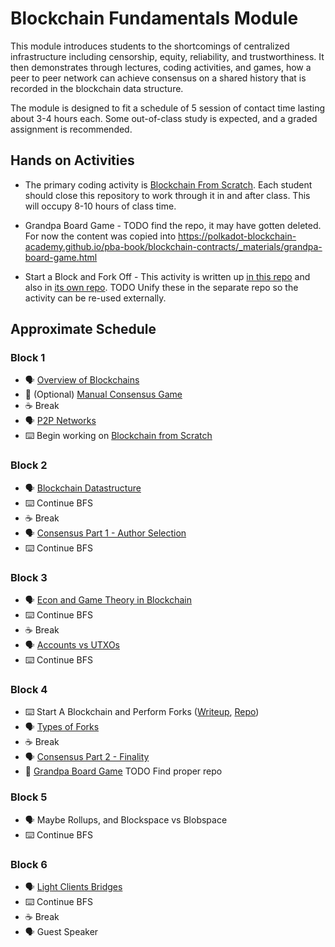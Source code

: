 # Blockchain Fundamentals Module

This module introduces students to the shortcomings of centralized infrastructure including censorship, equity, reliability, and trustworthiness. It then demonstrates through lectures, coding activities, and games, how a peer to peer network can achieve consensus on a shared history that is recorded in the blockchain data structure.

The module is designed to fit a schedule of 5 session of contact time lasting about 3-4 hours each. Some out-of-class study is expected, and a graded assignment is recommended.

## Hands on Activities

- The primary coding activity is [Blockchain From Scratch](https://github.com/JoshOrndorff/blockchain-from-scratch/). Each student should close this repository to work through it in and after class. This will occupy 8-10 hours of class time.

- Grandpa Board Game - TODO find the repo, it may have gotten deleted. For now the content was copied into https://polkadot-blockchain-academy.github.io/pba-book/blockchain-contracts/_materials/grandpa-board-game.html

- Start a Block and Fork Off - This activity is written up [in this repo](./Start_A_Blockchain_Activity.md) and also in [its own repo](https://github.com/Polkadot-Blockchain-Academy/Academy-PoW). TODO Unify these in the separate repo so the activity can be re-used externally.

## Approximate Schedule

### Block 1

- 🗣️ [Overview of Blockchains](./1-Overview_of_Blockchains-slides.md)
- 🎲 (Optional) [Manual Consensus Game](./Manual_Consenus_Activity.md)
- ☕ Break
- 🗣️ [P2P Networks](./2-P2P_Networking-slides.md)
- ⌨️ Begin working on [Blockchain from Scratch](https://github.com/JoshOrndorff/blockchain-from-scratch/)

### Block 2

- 🗣️ [Blockchain Datastructure](./3-Blockchain_Structure-slides.md)
- ⌨️ Continue BFS
- ☕ Break
- 🗣️ [Consensus Part 1 - Author Selection](./4-Consensus-Authoring-slides.md)
- ⌨️ Continue BFS

### Block 3

- 🗣️ [Econ and Game Theory in Blockchain](./5-Econ_and_Game_Theory_in_Blockchain-slides.md)
- ⌨️ Continue BFS
- ☕ Break
- 🗣️ [Accounts vs UTXOs](./6-Accounts_and_UTXOs-slides.md)
- ⌨️ Continue BFS

### Block 4

- ⌨️ Start A Blockchain and Perform Forks ([Writeup](./Start_A_Blockchain_Activity.md), [Repo](https://github.com/Polkadot-Blockchain-Academy/Academy-PoW))
- 🗣️ [Types of Forks](./7-Forks-slides.md)
- ☕ Break
- 🗣️ [Consensus Part 2 - Finality](./9-Consensus_Finality-slides.md)
- 🎲 [Grandpa Board Game](https://polkadot-blockchain-academy.github.io/pba-book/blockchain-contracts/_materials/grandpa-board-game.html) TODO Find proper repo

### Block 5
- 🗣️ Maybe Rollups, and Blockspace vs Blobspace
- ⌨️ Continue BFS

### Block 6
- 🗣️ [Light Clients Bridges](./8-Light_Clients_and_Bridges-slides.md)
- ⌨️ Continue BFS
- ☕ Break
- 🗣️ Guest Speaker
